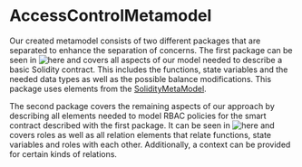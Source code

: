 # AccessControlMetamodel

Our created metamodel consists of two different packages that are separated to enhance the separation of concerns. The first package can be seen in ![here](/SmartContractModel.png) and covers all aspects of our model needed to describe a basic Solidity contract. 
This includes the functions, state variables and the needed data types as well as the possible balance modifications. 
This package uses elements from the [SolidityMetaModel](https://github.com/KASTEL-CSSDA/SolidityMetaModel).

The second package covers the remaining aspects of our approach by describing all elements needed to model RBAC policies for the smart contract described with the first package. 
It can be seen in ![here](/AccessControlSystem.png) and covers roles as well as all relation elements that relate functions, state variables and roles with each other. 
Additionally, a context can be provided for certain kinds of relations.